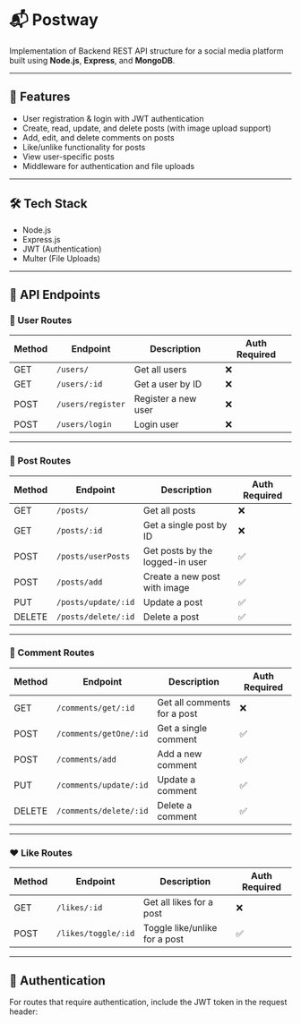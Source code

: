 # 📬 Postway

Implementation of Backend REST API structure for a social media platform built using **Node.js**, **Express**, and **MongoDB**.

---

## 🚀 Features

- User registration & login with JWT authentication
- Create, read, update, and delete posts (with image upload support)
- Add, edit, and delete comments on posts
- Like/unlike functionality for posts
- View user-specific posts
- Middleware for authentication and file uploads

---

## 🛠 Tech Stack

- Node.js
- Express.js
- JWT (Authentication)
- Multer (File Uploads)

---

## 📁 API Endpoints

### 👤 User Routes

| Method | Endpoint          | Description         | Auth Required |
| ------ | ----------------- | ------------------- | ------------- |
| GET    | `/users/`         | Get all users       | ❌            |
| GET    | `/users/:id`      | Get a user by ID    | ❌            |
| POST   | `/users/register` | Register a new user | ❌            |
| POST   | `/users/login`    | Login user          | ❌            |

---

### 📝 Post Routes

| Method | Endpoint            | Description                     | Auth Required |
| ------ | ------------------- | ------------------------------- | ------------- |
| GET    | `/posts/`           | Get all posts                   | ❌            |
| GET    | `/posts/:id`        | Get a single post by ID         | ❌            |
| POST   | `/posts/userPosts`  | Get posts by the logged-in user | ✅            |
| POST   | `/posts/add`        | Create a new post with image    | ✅            |
| PUT    | `/posts/update/:id` | Update a post                   | ✅            |
| DELETE | `/posts/delete/:id` | Delete a post                   | ✅            |

---

### 💬 Comment Routes

| Method | Endpoint               | Description                 | Auth Required |
| ------ | ---------------------- | --------------------------- | ------------- |
| GET    | `/comments/get/:id`    | Get all comments for a post | ❌            |
| POST   | `/comments/getOne/:id` | Get a single comment        | ✅            |
| POST   | `/comments/add`        | Add a new comment           | ✅            |
| PUT    | `/comments/update/:id` | Update a comment            | ✅            |
| DELETE | `/comments/delete/:id` | Delete a comment            | ✅            |

---

### ❤️ Like Routes

| Method | Endpoint            | Description                   | Auth Required |
| ------ | ------------------- | ----------------------------- | ------------- |
| GET    | `/likes/:id`        | Get all likes for a post      | ❌            |
| POST   | `/likes/toggle/:id` | Toggle like/unlike for a post | ✅            |

---

## 🔐 Authentication

For routes that require authentication, include the JWT token in the request header:
